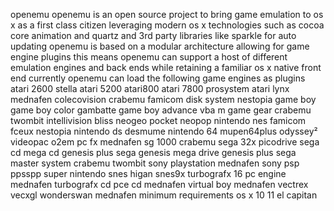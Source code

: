 openemu openemu is an open source project to bring game emulation to os x as a first class citizen leveraging modern os x technologies such as cocoa core animation and quartz and 3rd party libraries like sparkle for auto updating openemu is based on a modular architecture allowing for game engine plugins this means openemu can support a host of different emulation engines and back ends while retaining a familiar os x native front end currently openemu can load the following game engines as plugins atari 2600 stella atari 5200 atari800 atari 7800 prosystem atari lynx mednafen colecovision crabemu famicom disk system nestopia game boy game boy color gambatte game boy advance vba m game gear crabemu twombit intellivision bliss neogeo pocket neopop nintendo nes famicom fceux nestopia nintendo ds desmume nintendo 64 mupen64plus odyssey² videopac o2em pc fx mednafen sg 1000 crabemu sega 32x picodrive sega cd mega cd genesis plus sega genesis mega drive genesis plus sega master system crabemu twombit sony playstation mednafen sony psp ppsspp super nintendo snes higan snes9x turbografx 16 pc engine mednafen turbografx cd pce cd mednafen virtual boy mednafen vectrex vecxgl wonderswan mednafen minimum requirements os x 10 11 el capitan